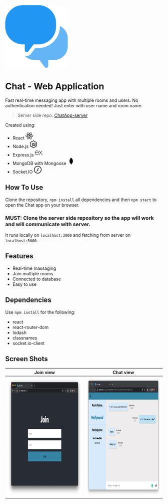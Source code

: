<img src="/public/media/speech-bubble.png" alt="chat logo" width="200" height="200"/>

# Chat - Web Application

Fast real-time messaging app with multiple rooms and users. No authentication needed! Just enter with user name and room name.

> Server side repo: [ChatApp-server](https://github.com/OdedNir/ChatApp-server)

Created using:

- React <img src="/public/media/react.svg" alt="react icon" width="24" height="24"/>
- Node.js <img src="/public/media/node-dot-js.svg" alt="node icon" width="24" height="24"/>
- Express.js <img src="/public/media/expressjs-icon.svg" alt="express icon" width="24" height="24"/>
- MongoDB with Mongoose <img src="/public/media/mongodb.svg" alt="mongodb icon" width="24" height="24"/>
- Socket.IO <img src="/public/media/socket-dot-io.svg" alt="socketio icon" width="24" height="24"/>

## How To Use

Clone the repository, `npm install` all dependencies and then `npm start` to open the Chat app on your browser.

### MUST: Clone the server side repository so the app will work and will communicate with server.

It runs locally on `localhost:3000` and fetching from server on `localhost:5000`.

## Features

- Real-time massaging
- Join multiple rooms
- Connected to database
- Easy to use

## Dependencies

Use `npm install` for the following:

- react
- react-router-dom
- lodash
- classnames
- socket.io-client

## Screen Shots

|                                            Join view                                            |                                               Chat view                                                |
| :---------------------------------------------------------------------------------------------: | :----------------------------------------------------------------------------------------------------: |
| <img src="/public/media/join-screen-shot.png" alt="join screen shot" width="550" height="380"/> | <img alt="in chat screen shot" src="/public/media/in-chat-screen-shot3.png" width="550" height="380"/> |
